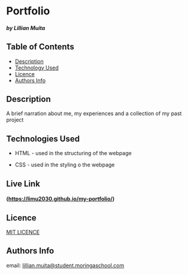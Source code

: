 # Portfolio

##### by Lillian Muita

## Table of Contents

- [Description](#Description)
- [Technology Used](#technologies-used)
- [Licence](#licence)
- [Authors Info](#author-Info)

## Description

<p>A brief narration about me, my experiences and a collection of my past project</p>

## Technologies Used

- HTML - used in the structuring of the webpage

- CSS - used in the styling o the webpage

## Live Link

#### (https://limu2030.github.io/my-portfolio/)

## Licence

[MIT LICENCE](https://github.com/Limu2030/my-portfolio/blob/master/LICENSE)

## Authors Info

email: lillian.muita@student.moringaschool.com
